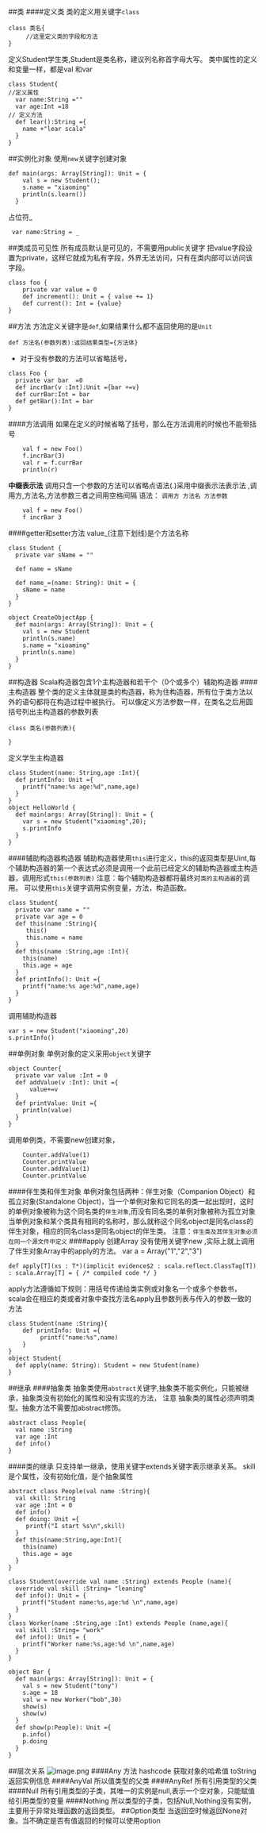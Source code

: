 ##类
####定义类
类的定义用关键字`class`
```
class 类名{
     //这里定义类的字段和方法
}
```
定义Student学生类,Student是类名称，建议列名称首字母大写。
类中属性的定义和变量一样，都是val 和var

```
class Student{
//定义属性
  var name:String =""
  var age:Int =18
// 定义方法  
  def lear():String ={
    name +"lear scala"
  }
}
```
##实例化对象
使用`new`关键字创建对象
```
def main(args: Array[String]): Unit = {
    val s = new Student();
    s.name = "xiaoming"
    println(s.learn())
  }
```
占位符_
```
 var name:String = _
```
##类成员可见性
所有成员默认是可见的，不需要用public关键字
把value字段设置为private，这样它就成为私有字段，外界无法访问，只有在类内部可以访问该字段。
```
class foo {
    private var value = 0
    def increment(): Unit = { value += 1}
    def current(): Int = {value}
}
```
##方法
方法定义关键字是`def`,如果结果什么都不返回使用的是`Unit`
```
def 方法名(参数列表):返回结果类型={方法体}
```
- 对于没有参数的方法可以省略括号，
```
class Foo {
  private var bar  =0
  def incrBar(v :Int):Unit ={bar +=v}
  def currBar:Int = bar
  def getBar():Int = bar
}
```
####方法调用
如果在定义的时候省略了括号，那么在方法调用的时候也不能带括号
```
    val f = new Foo()
    f.incrBar(3)
    val r = f.currBar
    println(r)
```
**中缀表示法**
 调用只含一个参数的方法可以省略点语法(.)采用中缀表示法表示法 ,调用方,方法名,方法参数三者之间用空格间隔
语法： `调用方 方法名 方法参数`
```
    val f = new Foo()
    f incrBar 3
```
####getter和setter方法
value_(注意下划线)是个方法名称
```
class Student {
  private var sName = ""

  def name = sName

  def name_=(name: String): Unit = {
    sName = name
  }
}

object CreateObjectApp {
  def main(args: Array[String]): Unit = {
    val s = new Student
    println(s.name)
    s.name = "xioaming"
    println(s.name)
  }
}
```
##构造器
Scala构造器包含1个主构造器和若干个（0个或多个）辅助构造器
####主构造器
整个类的定义主体就是类的构造器，称为住构造器，所有位于类方法以外的语句都将在构造过程中被执行。
可以像定义方法参数一样，在类名之后用圆括号列出主构造器的参数列表
```
class 类名(参数列表){

}
```
定义学生主构造器
```
class Student(name: String,age :Int){
  def printInfo: Unit ={
    printf("name:%s age:%d",name,age)
  }
}
object HelloWorld {
  def main(args: Array[String]): Unit = {
    var s = new Student("xiaoming",20);
    s.printInfo
  }
}
```

####辅助构造器构造器
辅助构造器使用`this`进行定义，this的返回类型是Uint,每个辅助构造器的第一个表达式必须是调用一个此前已经定义的辅助构造器或主构造器，调用形式`this(参数列表)`
注意：每个辅助构造器都将最终对`类的主构造器`的调用。
可以使用`this`关键字调用实例变量，方法，构造函数。
```
class Student{
  private var name = ""
  private var age = 0
  def this(name :String){
     this()
     this.name = name
  }
  def this(name :String,age :Int){
    this(name)
    this.age = age
  }
  def printInfo(): Unit ={
    printf("name:%s age:%d",name,age)
  }
}
```
调用辅助构造器
```
var s = new Student("xiaoming",20)
s.printInfo()
```
##单例对象
单例对象的定义采用`object`关键字
```
object Counter{
  private var value :Int = 0
  def addValue(v :Int): Unit ={
      value+=v
  }
  def printValue: Unit ={
    println(value)
  }
}
```
调用单例类，不需要new创建对象，
```
    Counter.addValue(1)
    Counter.printValue
    Counter.addValue(1)
    Counter.printValue
```
####伴生类和伴生对象
单例对象包括两种：伴生对象（Companion Object）和孤立对象(Standalone Object)，当一个单例对象和它同名的类一起出现时，这时的单例对象被称为这个同名类的`伴生对象`,而没有同名类的单例对象被称为孤立对象
当单例对象和某个类具有相同的名称时，那么就称这个同名object是同名class的伴生对象，相应的同名class是同名object的伴生类。
注意：`伴生类及其伴生对象必须在同一个源文件中定义`
####apply
创建Array 没有使用关键字new ,实际上就上调用了伴生对象Array中的apply的方法。
 var a = Array("1","2","3")
```
def apply[T](xs : T*)(implicit evidence$2 : scala.reflect.ClassTag[T]) : scala.Array[T] = { /* compiled code */ }
```
apply方法遵循如下规则：用括号传递给类实例或对象名一个或多个参数书，scala会在相应的类或者对象中查找方法名apply且参数列表与传入的参数一致的方法
```
class Student(name :String){
    def printInfo: Unit ={
         printf("name:%s",name)
    }
}
object Student{
  def apply(name: String): Student = new Student(name)
}
```
##继承
####抽象类
抽象类使用`abstract`关键字,抽象类不能实例化，只能被继承，抽象类没有初始化的属性和没有实现的方法，
注意 抽象类的属性必须声明类型。抽象方法不需要加abstract修饰。
```
abstract class People{
  val name :String
  var age :Int
  def info()
}
```
####类的继承
只支持单一继承，使用关键字extends关键字表示继承关系。
skill是个属性，没有初始化值，是个抽象属性
```
abstract class People(val name :String){
  val skill: String
  var age :Int = 0
  def info()
  def doing: Unit ={
     printf("I start %s\n",skill)
  }
  def this(name:String,age:Int){
    this(name)
    this.age = age
  }
}

class Student(override val name :String) extends People (name){
  override val skill :String= "leaning"
  def info(): Unit = {
    printf("Student name:%s,age:%d \n",name,age)
  }
}
class Worker(name :String,age :Int) extends People (name,age){
  val skill :String= "work"
  def info(): Unit = {
    printf("Worker name:%s,age:%d \n",name,age)
  }
}

object Bar {
  def main(args: Array[String]): Unit = {
    val s = new Student("tony")
    s.age = 18
    val w = new Worker("bob",30)
    show(s)
    show(w)
  }
  def show(p:People): Unit ={
    p.info()
    p.doing
  }
}
```
##层次关系
![image.png](https://upload-images.jianshu.io/upload_images/143845-2d467e6a882c6a41.png?imageMogr2/auto-orient/strip%7CimageView2/2/w/1240)
####Any 
方法
hashcode 获取对象的哈希值
toString 返回实例信息
####AnyVal
所以值类型的父类
####AnyRef
所有引用类型的父类
####Null
所有引用类型的子类，其唯一的实例是null,表示一个空对象，只能赋值给引用类型的变量
####Nothing
所以类型的子类，包括Null,Nothing没有实例，主要用于异常处理函数的返回类型。
##Option类型
当返回空时候返回None对象。当不确定是否有值返回的时候可以使用option
